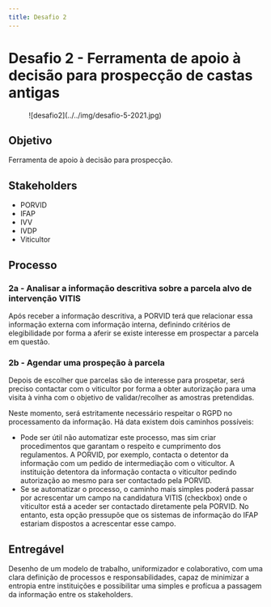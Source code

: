 ```yaml
---
title: Desafio 2
---
```


# Desafio 2 - Ferramenta de apoio à decisão para prospecção de castas antigas

<figure markdown> 
  ![desafio2](../../img/desafio-5-2021.jpg)
</figure>

## Objetivo 
Ferramenta de apoio à decisão para prospecção.

## Stakeholders

+ PORVID
+ IFAP
+ IVV
+ IVDP
+ Viticultor

## Processo

### 2a - Analisar a informação descritiva sobre a parcela alvo de intervenção VITIS

Após receber a informação descritiva, a PORVID terá que relacionar essa informação externa com informação interna, definindo critérios de elegibilidade por forma a aferir se existe interesse em prospectar a parcela em questão.

### 2b - Agendar uma prospeção à parcela

Depois de escolher que parcelas são de interesse para prospetar, será preciso contactar com o viticultor por forma a obter autorização para uma visita à vinha com o objetivo de validar/recolher as amostras pretendidas.
 
 
Neste momento, será estritamente necessário respeitar o RGPD no processamento da informação. Há data existem dois caminhos possíveis:

+ Pode ser útil não automatizar este processo, mas sim criar procedimentos que garantam o respeito e cumprimento dos regulamentos. A PORVID, por exemplo, contacta o detentor da informação com um pedido de intermediação com o viticultor. A instituição detentora da informação contacta o viticultor pedindo autorização ao mesmo para ser contactado pela PORVID.
+ Se se automatizar o processo, o caminho mais simples poderá passar por acrescentar um campo na candidatura VITIS (checkbox) onde o viticultor está a aceder ser contactado diretamente pela PORVID. No entanto, esta opção pressupõe que os sistemas de informação do IFAP estariam dispostos a acrescentar esse campo.

## Entregável

Desenho de um modelo de trabalho, uniformizador e colaborativo, com uma clara definição de processos e responsabilidades, capaz de minimizar a entropia entre instituições e possibilitar uma simples e profícua a passagem da informação entre os stakeholders.
